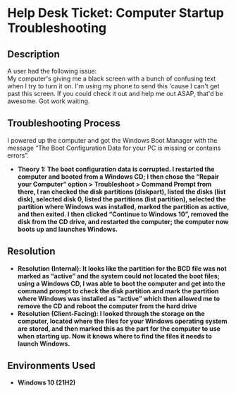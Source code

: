 <h1>Help Desk Ticket: Computer Startup Troubleshooting</h1>

<h2>Description</h2>
A user had the following issue:<br>
My computer's giving me a black screen with a bunch of confusing text when I try to turn it on. I'm using my phone to send this 'cause I can't get past this screen.
If you could check it out and help me out ASAP, that'd be awesome. Got work waiting.

<h2>Troubleshooting Process</h2>

I powered up the computer and got the Windows Boot Manager with the message “The Boot Configuration Data for your PC is missing or contains errors”.

- <b>Theory 1: The boot configuration data is corrupted. I restarted the computer and booted from a Windows CD; I then chose the “Repair your Computer” option > Troubleshoot > Command Prompt from there, I ran checked the disk partitions (diskpart), listed the disks (list disk), selected disk 0, listed the partitions (list partition), selected the partition where Windows was installed, marked the partition as active, and then exited. I then clicked “Continue to Windows 10”, removed the disk from the CD drive, and restarted the computer; the computer now boots up and launches Windows.</b>

<h2>Resolution</h2>

- <b> Resolution (Internal): It looks like the partition for the BCD file was not marked as “active” and the system could not located the boot files; using a Windows CD, I was able to boot the computer and get into the command prompt to check the disk partition and mark the partition where Windows was installed as “active” which then allowed me to remove the CD and reboot the computer from the hard drive
- <b> Resolution (Client-Facing): I looked through the storage on the computer, located where the files for your Windows operating system are stored, and then marked this as the part for the computer to use when starting up. Now it knows where to find the files it needs to launch Windows.

<h2>Environments Used </h2>

- <b>Windows 10</b> (21H2)
